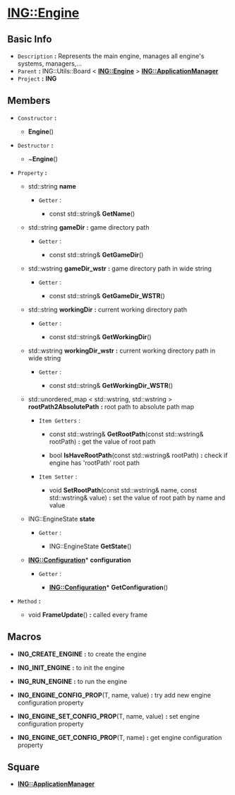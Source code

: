 
# [**ING::Engine**](./..//ING\Engine.md) #
                
## **Basic Info** ##
- `Description` **:** Represents the main engine, manages all engine's systems, managers,...
- `Parent` **:** ING::Utils::Board  <  [**ING::Engine**](./..//ING\Engine.md)  >  [**ING::ApplicationManager**](./..//ING\ApplicationManager.md)
- `Project` **:** **ING**
                    
## **Members** ##
                            
- `Constructor` **:**
                    
    + **Engine**() 
                        
                            
- `Destructor` **:**
                
    + ~**Engine**() 
                    
                
- `Property` **:**
    
                
    + std::string **name** 
        
                    
        + `Getter` :
                                            
                                
            + const std::string& **GetName**() 
                                    
                                
    + std::string **gameDir**  **:** game directory path
        
                    
        + `Getter` :
                                            
                                
            + const std::string& **GetGameDir**() 
                                    
                                
    + std::wstring **gameDir_wstr**  **:** game directory path in wide string
        
                    
        + `Getter` :
                                            
                                
            + const std::string& **GetGameDir_WSTR**() 
                                    
                                
    + std::string **workingDir**  **:** current working directory path
        
                    
        + `Getter` :
                                            
                                
            + const std::string& **GetWorkingDir**() 
                                    
                                
    + std::wstring **workingDir_wstr**  **:** current working directory path in wide string
        
                    
        + `Getter` :
                                            
                                
            + const std::string& **GetWorkingDir_WSTR**() 
                                    
                                
    + std::unordered_map < std::wstring, std::wstring >  **rootPath2AbsolutePath**  **:** root path to absolute path map
        
                    
        + `Item Getters` :
                                    
                                
            + const std::wstring& **GetRootPath**(const std::wstring& rootPath)  **:** get the value of root path
                                    
                                
            + bool **IsHaveRootPath**(const std::wstring& rootPath)  **:** check if engine has 'rootPath' root path
                                    
                                
        + `Item Setter` :
                                            
                                
            + void **SetRootPath**(const std::wstring& name, const std::wstring& value)  **:** set the value of root path by name and value
                                    
                                
    + ING::EngineState **state** 
        
                    
        + `Getter` :
                                            
                                
            + ING::EngineState **GetState**() 
                                    
                                
    + [**ING::Configuration**](./..//ING\Configuration.md)* **configuration** 
        
                    
        + `Getter` :
                                            
                                
            + [**ING::Configuration**](./..//ING\Configuration.md)* **GetConfiguration**() 
                                    
                                
- `Method` **:**
    
                
    + void **FrameUpdate**()  **:** called every frame
                        
                            
## **Macros** ##
                    
+ **ING_CREATE_ENGINE**  **:** to create the engine
                        
                    
+ **ING_INIT_ENGINE**  **:** to init the engine
                        
                    
+ **ING_RUN_ENGINE**  **:** to run the engine
                        
                    
+ **ING_ENGINE_CONFIG_PROP**(T, name, value)  **:** try add new engine configuration property
                        
                    
+ **ING_ENGINE_SET_CONFIG_PROP**(T, name, value)  **:** set engine configuration property
                        
                    
+ **ING_ENGINE_GET_CONFIG_PROP**(T, name)  **:** get engine configuration property
                        
                            
## **Square** ##
                    
+ [**ING::ApplicationManager**](./..//ING\ApplicationManager.md)
                        
                    